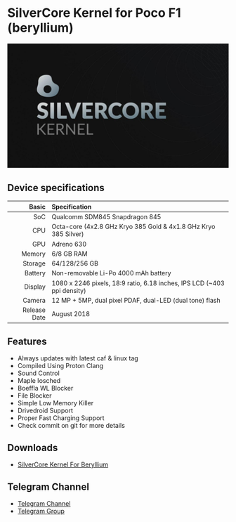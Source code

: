 # SilverCore Kernel for Poco F1 (beryllium)

![SilverCore Kernel](https://github.com/PainKiller3/PainKiller3.github.io/raw/master/images/silvercore.jpg)

## Device specifications

Basic   | Specification
-------:|:-------------------------
SoC     | Qualcomm SDM845 Snapdragon 845
CPU     | Octa-core (4x2.8 GHz Kryo 385 Gold & 4x1.8 GHz Kryo 385 Silver)
GPU     | Adreno 630
Memory  | 6/8 GB RAM
Storage | 64/128/256 GB
Battery | Non-removable Li-Po 4000 mAh battery
Display | 1080 x 2246 pixels, 18:9 ratio, 6.18 inches, IPS LCD (~403 ppi density)
Camera  | 12 MP + 5MP, dual pixel PDAF, dual-LED (dual tone) flash
Release Date | August 2018

## Features
- Always updates with latest caf & linux tag
- Compiled Using Proton Clang
- Sound Control
- Maple Iosched
- Boeffla WL Blocker
- File Blocker
- Simple Low Memory Killer
- Drivedroid Support
- Proper Fast Charging Support
- Check commit on git for more details

## Downloads
- [SilverCore Kernel For Beryllium](https://bit.ly/3elaLrR)

## Telegram Channel
- [Telegram Channel](https://t.me/reignzupdate)
- [Telegram Group](https://t.me/theoutsidershub)
